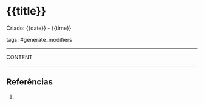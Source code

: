 # {{title}}
Criado: {{date}} - {{time}}

tags: #generate_modifiers 

---

CONTENT

---
## Referências
1.